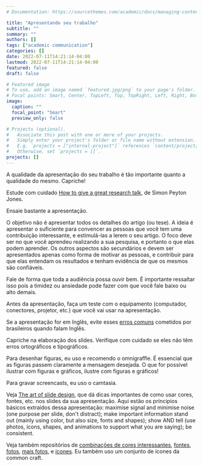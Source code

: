 ```yaml
---
# Documentation: https://sourcethemes.com/academic/docs/managing-content/

title: "Apresentando seu trabalho"
subtitle: ""
summary: ""
authors: []
tags: ["academic communication"]
categories: []
date: 2022-07-11T14:21:14-04:00
lastmod: 2022-07-11T14:21:14-04:00
featured: false
draft: false

# Featured image
# To use, add an image named `featured.jpg/png` to your page's folder.
# Focal points: Smart, Center, TopLeft, Top, TopRight, Left, Right, BottomLeft, Bottom, BottomRight.
image:
  caption: ""
  focal_point: "Smart"
  preview_only: false

# Projects (optional).
#   Associate this post with one or more of your projects.
#   Simply enter your project's folder or file name without extension.
#   E.g. `projects = ["internal-project"]` references `content/project/deep-learning/index.md`.
#   Otherwise, set `projects = []`.
projects: []
---
```


A qualidade da apresentação do seu trabalho é tão importante quanto a qualidade do mesmo. Capriche!

Estude com cuidado [How to give a great research talk](https://www.microsoft.com/en-us/research/academic-program/give-great-research-talk/), de Simon Peyton Jones.

Ensaie bastante a apresentação.

O objetivo não é apresentar todos os detalhes do artigo (ou tese). A ideia é apresentar o suficiente para convencer as pessoas que você tem uma contribuição interessante, e estimulá-las a lerem o seu artigo. O foco deve ser no que você aprendeu realizando a sua pesquisa, e portanto o que elas podem aprender. Os outros aspectos são secundários e devem ser apresentados apenas como forma de motivar as pessoas, e contribuir para que elas entendam os resultados e tenham evidência de que os mesmos são confiáveis.

Fale de forma que toda a audiência possa ouvir bem. É importante ressaltar isso pois a timidez ou ansiedade pode fazer com que você fale baixo ou alto demais.

Antes da apresentação, faça um teste com o equipamento (computador, conectores, projetor, etc.) que você vai usar na apresentação.

Se a apresentação for em Inglês, evite esses [erros comuns](https://pt.babbel.com/pt/magazine/como-identificar-um-brasileiro-falando-ingles?bsc=pormag-a63-howtospotabrazilian-mi-ob&btp=1_por_out_mi&utm_campaign=cd_porall_gpr_cbr_howtospotbr&utm_content=Veja+os+erros+mais+comuns+de+brasileiros+ao+falar+&utm_medium=CON&utm_source=outbrain&utm_term=5470743) cometidos por brasileiros quando falam Inglês.

Capriche na elaboração dos slides. Verifique com cuidado se eles não têm erros ortográficos e tipográficos.

Para desenhar figuras, eu uso e recomendo o omnigraffle. É essencial que as figuras passem claramente a mensagem desejada. O que for possível ilustrar com figuras e gráficos, ilustre com figuras e gráficos!  

Para gravar screencasts, eu uso o camtasia.

Veja [The art of slide design](https://speakerdeck.com/mseckington/the-art-of-slide-design), que dá dicas importantes de como usar cores, fontes, etc. nos slides da sua apresentação. Aqui estão os príncipios básicos extraídos dessa apresentação: maximise signal and minimise noise (one purpose per slide, don't distract); make important information stand out (mainly using color, but also size, fonts and shapes); show AND tell (use photos, icons, shapes, and animations to support what you are saying); be consistent.

Veja também repositórios de [combinações de cores interessantes](http://colorsupplyyy.com/), [fontes](https://fonts.google.com/), [fotos](https://www.flickr.com/), [mais fotos](https://www.pexels.com/), e [ícones](https://thenounproject.com/). Eu também uso um conjunto de ícones da common craft.

